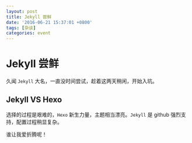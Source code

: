 ```yaml
---
layout: post
title: Jekyll 尝鲜
date: '2016-06-21 15:37:01 +0800'
tags: [杂谈]
categories: event
---
```


# Jekyll 尝鲜

久闻 `Jekyll` 大名，一直没时间尝试，趁着这两天稍闲，开始入坑。

## Jekyll VS Hexo

选择的过程是艰难的，`Hexo` 新生力量，主题相当漂亮。`Jekyll` 是 github 强烈支持，配置过程稍显复杂。

谁让我爱折腾呢！
